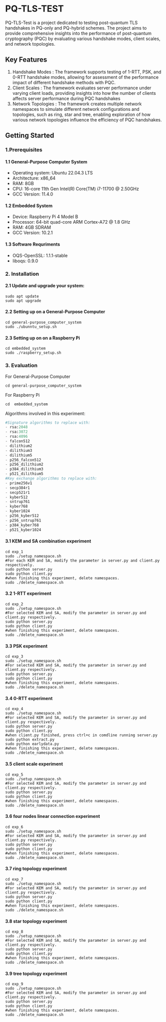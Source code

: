 # PQ-TLS-TEST
PQ-TLS-Test is a project dedicated to testing post-quantum TLS handshakes in PQ-only and PQ-hybrid schemes. The project aims to provide comprehensive insights into the performance of post-quantum cryptography (PQC) by evaluating various handshake modes, client scales, and network topologies.

## Key Features
1. Handshake Modes : The framework supports testing of 1-RTT, PSK, and 0-RTT handshake modes, allowing for assessment of the performance impact of different handshake methods with PQC.
2. Client Scales : The framework evaluates server performance under varying client loads, providing insights into how the number of clients affects server performance during PQC handshakes
3. Network Topologies : The framework creates multiple network namespaces to simulate different network configurations and topologies, such as ring, star and tree, enabling exploration of how various network topologies influence the efficiency of PQC handshakes.
## Getting Started
### 1.Prerequisites
#### 1.1 General-Purpose Computer System
* Operating system: Ubuntu 22.04.3 LTS
* Architecture: x86_64
* RAM: 8GB
* CPU: 16-core 11th Gen Intel(R) Core(TM) i7-11700 @ 2.50GHz
* GCC Version: 11.4.0 
#### 1.2 Embedded System
* Device: Raspberry Pi 4 Model B
* Processor: 64-bit quad-core ARM Cortex-A72 @ 1.8 GHz
* RAM: 4GB SDRAM
* GCC Version: 10.2.1
#### 1.3 Software Requriments
* OQS-OpenSSL: 1.1.1-stable
* liboqs: 0.9.0
### 2. Installation
#### 2.1 Update and upgrade your system:
```Shell
sudo apt update
sudo apt upgrade
```
#### 2.2 Setting up on a General-Purpose Computer
```shell
cd general-purpose_computer_system
sudo ./ubunntu_setup.sh
```
#### 2.3 Setting up on on a Raspberry Pi
```shell
cd embedded_system
sudo ./raspberry_setup.sh
```
### 3. Evaluation
For General-Purpose Computer
```shell
cd general-purpose_computer_system
```
For Raspberry Pi
```shell
cd  embedded_system
```
Algorithms involved in this experiment:
```python
#Signature algorithms to replace with:
- rsa:2048
- rsa:3072
- rsa:4096
- falcon512
- dilithium2
- dilithium3
- dilithium5
- p256_falcon512
- p256_dilithium2
- p384_dilithium3
- p521_dilithium5
#Key exchange algorithms to replace with:
- prime256v1 
- secp384r1 
- secp521r1
- kyber512 
- sntrup761 
- kyber768 
- kyber1024
- p256_kyber512 
- p256_sntrup761 
- p384_kyber768 
- p521_kyber1024
```

#### 3.1 KEM and SA combination experiment
```shell
cd exp_1
sudo ./setup_namespace.sh
#For each KEM and SA, modify the parameter in server.py and client.py respectively.
sudo python server.py
sudo python client.py
#when finishing this experiment, delete namespaces.
sudo ./delete_namespace.sh
```

#### 3.2 1-RTT experiment
```shell
cd exp_2
sudo ./setup_namespace.sh
#For selected KEM and SA, modify the parameter in server.py and client.py respectively.
sudo python server.py
sudo python client.py
#when finishing this experiment, delete namespaces.
sudo ./delete_namespace.sh
```
#### 3.3 PSK experiment
```shell
cd exp_3
sudo ./setup_namespace.sh
#For selected KEM and SA, modify the parameter in server.py and client.py respectively.
sudo python server.py
sudo python client.py
#when finishing this experiment, delete namespaces.
sudo ./delete_namespace.sh
```

#### 3.4 0-RTT experiment
```shell
cd exp_4
sudo ./setup_namespace.sh
#For selected KEM and SA, modify the parameter in server.py and client.py respectively.
sudo python server.py
sudo python client.py
#when client.py finished, press ctrl+c in comdline running server.py
sudo python extract.py
sudo python earlydata.py
#when finishing this experiment, delete namespaces.
sudo ./delete_namespace.sh
```

#### 3.5 client scale experiment
```shell
cd exp_5
sudo ./setup_namespace.sh
#For selected KEM and SA, modify the parameter in server.py and client.py respectively.
sudo python server.py
sudo python client.py
#when finishing this experiment, delete namespaces.
sudo ./delete_namespace.sh
```

#### 3.6 four nodes linear connection experiment
```shell
cd exp_6
sudo ./setup_namespace.sh
#For selected KEM and SA, modify the parameter in server.py and client.py respectively.
sudo python server.py
sudo python client.py
#when finishing this experiment, delete namespaces.
sudo ./delete_namespace.sh
```
#### 3.7 ring topology experiment
```shell
cd exp_7
sudo ./setup_namespace.sh
#For selected KEM and SA, modify the parameter in server.py and client.py respectively.
sudo python server.py
sudo python client.py
#when finishing this experiment, delete namespaces.
sudo ./delete_namespace.sh
```

#### 3.8 star topology experiment
```shell
cd exp_8
sudo ./setup_namespace.sh
#For selected KEM and SA, modify the parameter in server.py and client.py respectively.
sudo python server.py
sudo python client.py
#when finishing this experiment, delete namespaces.
sudo ./delete_namespace.sh
```
#### 3.9 tree topology experiment
```shell
cd exp_9
sudo ./setup_namespace.sh
#For selected KEM and SA, modify the parameter in server.py and client.py respectively.
sudo python server.py
sudo python client.py
#when finishing this experiment, delete namespaces.
sudo ./delete_namespace.sh
```

